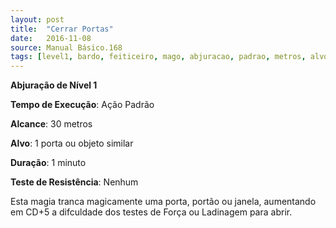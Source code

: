 ```yaml
---
layout: post
title:  "Cerrar Portas"
date:   2016-11-08
source: Manual Básico.168
tags: [level1, bardo, feiticeiro, mago, abjuracao, padrao, metros, alvo, minuto, nenhum]
---
```


**Abjuração de Nível 1**

**Tempo de Execução**: Ação Padrão

**Alcance**: 30 metros

**Alvo**: 1 porta ou objeto similar

**Duração**: 1 minuto

**Teste de Resistência**: Nenhum

Esta magia tranca magicamente uma porta, portão ou janela, aumentando em CD+5 a difculdade dos testes de Força ou
Ladinagem para abrir.